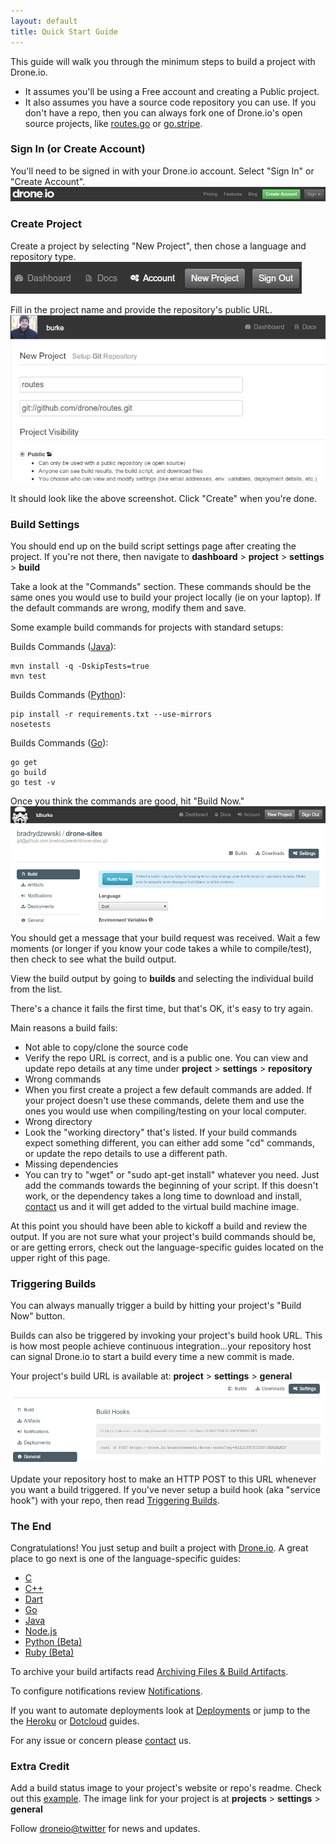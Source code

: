 ```yaml
---
layout: default
title: Quick Start Guide
---
```


This guide will walk you through the minimum steps to build a project with Drone.io.  

* It assumes you'll be using a Free account and creating a Public project.  
* It also assumes you have a source code repository you can use.  If you don't have a repo, then you can always fork one of Drone.io's open source projects, like [routes.go](https://github.com/drone/routes) or [go.stripe](https://github.com/drone/go.stripe).

### Sign In (or Create Account)

You'll need to be signed in with your Drone.io account.  Select "Sign In" or "Create Account".
![Create Account](img/quickstart-account.png)

### Create Project

Create a project by selecting "New Project", then chose a language and repository type.
![Sign-In](img/new-project.png)

Fill in the project name and provide the repository's public URL.
![New Project](img/quickstart-newproject.png)

It should look like the above screenshot.  Click "Create" when you're done.

### Build Settings

You should end up on the build script settings page after creating the project.  If you're not there, then navigate to **dashboard** > **project** > **settings** > **build**

Take a look at the "Commands" section.  These commands should be the same ones you would use to build your project locally (ie on your laptop).  If the default commands are wrong, modify them and save.

Some example build commands for projects with standard setups:

Builds Commands ([Java](/java.html)):

```
mvn install -q -DskipTests=true
mvn test
```

Builds Commands ([Python](/python.html)):

```
pip install -r requirements.txt --use-mirrors
nosetests
```

Builds Commands ([Go](/golang.html)):

```
go get
go build
go test -v
```

Once you think the commands are good, hit "Build Now."
![Manual Build Now](img/trigger-now.png)

You should get a message that your build request was received.  Wait a few moments (or longer if you know your code takes a while to compile/test), then check to see what the build output.

View the build output by going to **builds** and selecting the individual build from the list.

There's a chance it fails the first time, but that's OK, it's easy to try again.

Main reasons a build fails:

* Not able to copy/clone the source code
 * Verify the repo URL is correct, and is a public one.  You can view and update repo details at any time under **project** > **settings** > **repository**
* Wrong commands
 * When you first create a project a few default commands are added.  If your project doesn't use these commands, delete them and use the ones you would use when compiling/testing on your local computer.
* Wrong directory
 * Look the "working directory" that's listed.  If your build commands expect something different, you can either add some "cd" commands, or update the repo details to use a different path.
* Missing dependencies
 * You can try to "wget" or "sudo apt-get install" whatever you need.  Just add the commands towards the beginning of your script.  If this doesn't work, or the dependency takes a long time to download and install,  [contact](/contact.html) us and it will get added to the virtual build machine image.
 
At this point you should have been able to kickoff a build and review the output.  If you are not sure what your project's build commands should be, or are getting errors, check out the language-specific guides located on the upper right of this page.  

### Triggering Builds

You can always manually trigger a build by hitting your project's "Build Now" button.

Builds can also be triggered by invoking your project's build hook URL.  This is how most people achieve continuous integration...your repository host can signal Drone.io to start a build every time a new commit is made.

Your project's build URL is available at: **project** > **settings** > **general**
![Manual Build Curl](img/trigger-curl.png)

Update your repository host to make an HTTP POST to this URL whenever you want a build triggered.  If you've never setup a build hook (aka "service hook") with your repo, then read [Triggering Builds](/triggers.html#hook).

### The End

Congratulations! You just setup and built a project with [Drone.io](https://drone.io). A great place to go next is one of the language-specific guides:

* [C](/c.html)
* [C++](/cpp.html)
* [Dart](/dart.html)
* [Go](/golang.html)
* [Java](/java.html)
* [Node.js](/node.html)
* [Python (Beta)](/python.html)
* [Ruby (Beta)](/ruby.html)

To archive your build artifacts read [Archiving Files & Build Artifacts](/artifacts.html).

To configure notifications review [Notifications](/notifications.html).

If you want to automate deployments look at [Deployments](/deployment.html) or jump to the the [Heroku](/heroku.html) or [Dotcloud](/dotcloud.html) guides.

For any issue or concern please [contact](/contact.html) us.

### Extra Credit

Add a build status image to your project's website or repo's readme. Check out this <a href="https://github.com/drone/routes#readme" target="_blank">example</a>.  The image link for your project is at **projects** > **settings** > **general**

Follow [droneio@twitter](https://twitter.com/droneio) for news and updates.

